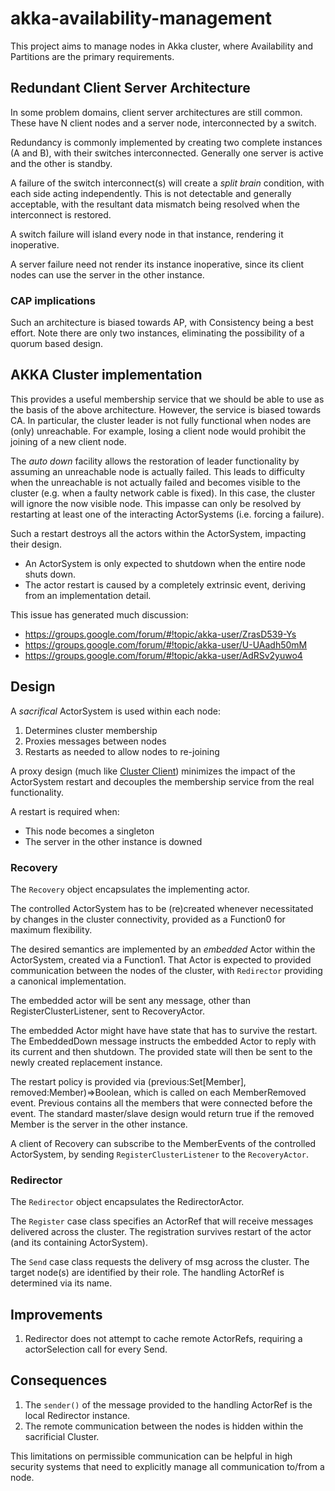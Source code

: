# akka-availability-management

This project aims to manage nodes in Akka cluster, where 
Availability and Partitions are the primary requirements. 


## Redundant Client Server Architecture

In some problem domains, client server architectures are still common.
These have N client nodes and a server node, interconnected by a switch. 

Redundancy is commonly implemented by creating two complete instances (A and B),
with their switches interconnected. Generally one server is active and
the other is standby. 

A failure of the switch interconnect(s) will create a _split brain_ condition,
with each side acting independently. This is not detectable and generally 
acceptable, with the resultant data mismatch being resolved when the interconnect
is restored. 

A switch failure will island every node in that instance, rendering it inoperative.

A server failure need not render its instance inoperative, since its client nodes can
use the server in the other instance. 

### CAP implications

Such an architecture is biased towards AP, with Consistency being a best effort.
Note there are only two instances, eliminating the possibility of a quorum based 
design. 


## AKKA Cluster implementation

This provides a useful membership service that we should be able to use as the
basis of the above architecture. However, the service is biased towards CA.
In particular, the cluster leader is not fully functional when nodes are (only) unreachable.
For example, losing a client node would prohibit the joining of a new client node. 

The _auto down_ facility allows the restoration of leader functionality by assuming an
unreachable node is actually failed. This leads to difficulty when the unreachable is not 
actually failed and becomes visible to the cluster (e.g. when a faulty network cable is fixed).
In this case, the cluster will ignore the now visible node. This impasse can only be
resolved by restarting at least one of the interacting ActorSystems (i.e. forcing a failure).

Such a restart destroys all the actors within the ActorSystem, impacting their design.
* An ActorSystem is only expected to shutdown when the entire node shuts down.
* The actor restart is caused by a completely extrinsic event, deriving from an implementation detail.

This issue has generated much discussion:
* https://groups.google.com/forum/#!topic/akka-user/ZrasD539-Ys
* https://groups.google.com/forum/#!topic/akka-user/U-UAadh50mM
* https://groups.google.com/forum/#!topic/akka-user/AdRSv2yuwo4

## Design
A _sacrifical_ ActorSystem is used within each node:
1. Determines cluster membership
2. Proxies messages between nodes
3. Restarts as needed to allow nodes to re-joining

A proxy design (much like [Cluster Client](http://doc.akka.io/docs/akka/snapshot/contrib/cluster-client.html))
minimizes the impact of the ActorSystem restart and decouples the membership service from the real functionality. 

A restart is required when:
* This node becomes a singleton
* The server in the other instance is downed


### Recovery
The ```Recovery``` object encapsulates the implementing actor. 

The controlled ActorSystem has to be (re)created
whenever necessitated by changes in the cluster connectivity, provided as a Function0 for maximum flexibility. 

The desired semantics are implemented by an _embedded_ Actor within the ActorSystem, created via a Function1. 
That Actor is expected to provided communication between the nodes of the cluster, with ```Redirector``` providing
a canonical implementation. 

The embedded actor will be sent any message, other than RegisterClusterListener, sent to RecoveryActor.

The embedded Actor might have have state that has to survive the restart. The EmbeddedDown message instructs the embedded
Actor to reply with its current and then shutdown. The provided state will then be sent to the newly created replacement instance.

The restart policy is provided via (previous:Set[Member], removed:Member)=>Boolean, which is called on each MemberRemoved event.
Previous contains all the members that were connected before the event. The standard master/slave design would return true if the
removed Member is the server in the other instance.

A client of Recovery can subscribe to the MemberEvents of the controlled ActorSystem, by sending ```RegisterClusterListener``` to the ```RecoveryActor```.

### Redirector
The ```Redirector``` object encapsulates the RedirectorActor.

The ```Register``` case class specifies an ActorRef that will receive messages delivered across the cluster.
The registration survives restart of the actor (and its containing ActorSystem). 

The ```Send``` case class requests the delivery of msg across the cluster. The target node(s) are identified by their
role. The handling ActorRef is determined via its name. 

## Improvements
1. Redirector does not attempt to cache remote ActorRefs, requiring a actorSelection call for every Send.

## Consequences
1. The ```sender()``` of the message provided to the handling ActorRef is the local Redirector instance. 
2. The remote communication between the nodes is hidden within the sacrificial Cluster.

This limitations on permissible communication can be helpful in high security systems that need to
explicitly manage all communication to/from a node.





